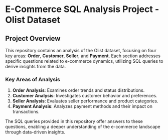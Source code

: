 # E-Commerce SQL Analysis Project - Olist Dataset

## Project Overview

This repository contains an analysis of the Olist dataset, focusing on four key areas: **Order**, **Customer**, **Seller**, and **Payment**. Each section addresses specific questions related to e-commerce dynamics, utilizing SQL queries to derive insights from the data.

### Key Areas of Analysis

1. **Order Analysis**: Examines order trends and status distributions.
2. **Customer Analysis**: Investigates customer behavior and preferences.
3. **Seller Analysis**: Evaluates seller performance and product categories.
4. **Payment Analysis**: Analyzes payment methods and their impact on transactions.

The SQL queries provided in this repository offer answers to these questions, enabling a deeper understanding of the e-commerce landscape through data-driven insights.
